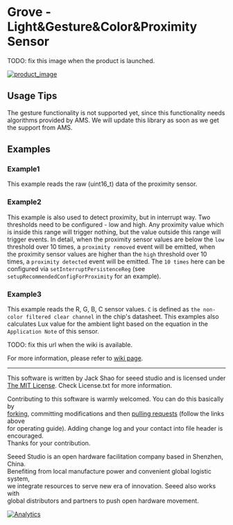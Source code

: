 # Grove - Light&Gesture&Color&Proximity Sensor

TODO: fix this image when the product is launched.

[![product_image](url)](http://www.seeedstudio.com)


## Usage Tips

The gesture functionality is not supported yet, since this functionality needs algorithms provided by AMS. We will update this library as soon as we get the support from AMS.


## Examples

### Example1

This example reads the raw (uint16_t) data of the proximity sensor.

### Example2

This example is also used to detect proximity, but in interrupt way. Two thresholds need to be configured - low and high. Any proximity value which is inside this range will trigger nothing, but the value outside this range will trigger events. In detail, when the proximity sensor values are below the `low` threshold over 10 times, a `proximity removed` event will be emitted, when the proximity sensor values are higher than the `high` threshold over 10 times, a `proximity detected` event will be emitted. The `10 times` here can be configured via `setInterruptPersistenceReg` (see `setupRecommendedConfigForProximity` for an example).

### Example3

This example reads the R, G, B, C sensor values. `C` is defined as `the non-color filtered clear channel` in the chip's datasheet. This examples also calculates Lux value for the ambient light based on the equation in the `Application Note` of this sensor.

TODO: fix this url when the wiki is available.

For more information, please refer to [wiki page](<wiki url>).

----

This software is written by Jack Shao for seeed studio and is licensed under [The MIT License](http://opensource.org/licenses/mit-license.php). Check License.txt for more information.<br>

Contributing to this software is warmly welcomed. You can do this basically by<br>
[forking](https://help.github.com/articles/fork-a-repo), committing modifications and then [pulling requests](https://help.github.com/articles/using-pull-requests) (follow the links above<br>
for operating guide). Adding change log and your contact into file header is encouraged.<br>
Thanks for your contribution.

Seeed Studio is an open hardware facilitation company based in Shenzhen, China. <br>
Benefiting from local manufacture power and convenient global logistic system, <br>
we integrate resources to serve new era of innovation. Seeed also works with <br>
global distributors and partners to push open hardware movement.<br>


[![Analytics](https://ga-beacon.appspot.com/UA-46589105-3/grove-light-gesture-color-proximity-sensor)](https://github.com/igrigorik/ga-beacon)








